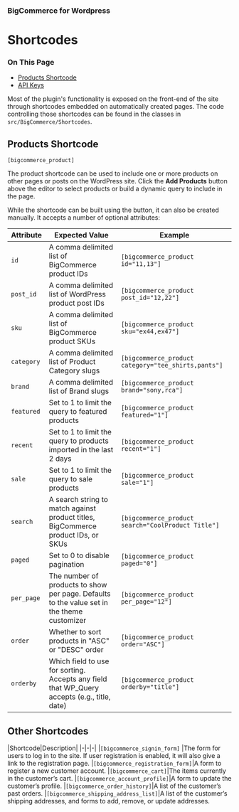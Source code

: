 <div><h3 class="sub-docs-type" id="bigcommerce-for-wordpress">BigCommerce for Wordpress</h3>
<h1 class="sub-docs-title">Shortcodes</h1>
<div class="otp" id="no-index">
	<h3> On This Page </h3>
	<ul>
        <li><a href="#shortcode_product-shortcode">Products Shortcode</a></li>
        <li><a href="#plugin-settings_api-keys">API Keys</a></li>
	</ul>
</div>

Most of the plugin's functionality is exposed on the front-end of the site through shortcodes embedded on automatically created pages. The code controlling those shortcodes can be found in the classes in `src/BigCommerce/Shortcodes`.

<a href='#shortcode_product-shortcodes' aria-hidden='true' class='block-anchor'  id='shortcode_product-shortcodes'></a>

## Products Shortcode
`[bigcommerce_product]`

The product shortcode can be used to include one or more products on other pages or posts on the WordPress site. Click the **Add Products** button above the editor to select products or build a dynamic query to include in the page.

While the shortcode can be built using the button, it can also be created manually. It accepts a number of optional attributes:

|Attribute|Expected Value|Example|
|-|-|-|
|`id`|A comma delimited list of BigCommerce product IDs        |`[bigcommerce_product id="11,13"]`|
|`post_id`|A comma delimited list of WordPress product post IDs|`[bigcommerce_product post_id="12,22"]`|
|`sku`|A comma delimited list of BigCommerce product SKUs|`[bigcommerce_product sku="ex44,ex47"]`|
|`category`|A comma delimited list of Product Category slugs|`[bigcommerce_product category="tee_shirts,pants"]`|
|`brand`| A comma delimited list of Brand slugs|`[bigcommerce_product brand="sony,rca"]`|
|`featured`|Set to 1 to limit the query to featured products  |`[bigcommerce_product featured="1"]`|
|`recent`|Set to 1 to limit the query to products imported in the last 2 days |`[bigcommerce_product recent="1"]`|
|`sale`|Set to 1 to limit the query to sale products|`[bigcommerce_product sale="1"]`|
|`search`|A search string to match against product titles, BigCommerce product IDs, or SKUs|`[bigcommerce_product search="CoolProduct Title"]`|
|`paged`| Set to 0 to disable pagination  |`[bigcommerce_product paged="0"]`|
|`per_page`|The number of products to show per page. Defaults to the value set in the theme customizer|`[bigcommerce_product per_page="12"]`|
|`order`|Whether to sort products in "ASC" or "DESC" order|`[bigcommerce_product order="ASC"]`|
|`orderby`|Which field to use for sorting. Accepts any field that WP_Query accepts (e.g., title, date)|`[bigcommerce_product orderby="title"]`|




<a href='#shortcode_other-short' aria-hidden='true' class='block-anchor'  id='shortcode_other-short'></a>

## Other Shortcodes

|Shortcode|Description|
|-|-|-|
|`[bigcommerce_signin_form]` |The form for users to log in to the site. If user registration is enabled, it will also give a link to the registration page.
|`[bigcommerce_registration_form]`|A form to register a new customer account.
|`[bigcommerce_cart]`|The items currently in the customer’s cart.
|`[bigcommerce_account_profile]`|A form to update the customer’s profile.
|`[bigcommerce_order_history]`|A list of the customer’s past orders.
|`[bigcommerce_shipping_address_list]`|A list of the customer’s shipping addresses, and forms to add, remove, or update addresses.



